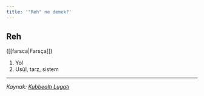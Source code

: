 ```yaml
---
title: '"Reh" ne demek?'
---
```


## Reh
([[farsca|Farsça]]) 
1. Yol
2. Usûl, tarz, sistem

---
*Kaynak: [Kubbealtı Lugatı](https://www.lugatim.com/s/Reh)*